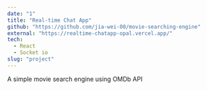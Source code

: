 ```yaml
---
date: "1"
title: "Real-time Chat App"
github: "https://github.com/jia-wei-00/movie-searching-engine"
external: "https://realtime-chatapp-opal.vercel.app/"
tech:
  - React
  - Socket io
slug: "project"
---
```


A simple movie search engine using OMDb API
